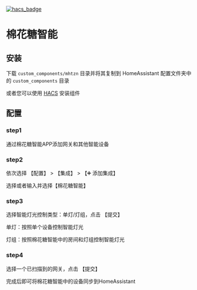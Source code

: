 [![hacs_badge](https://img.shields.io/badge/HACS-Default-41BDF5.svg?style=for-the-badge)](https://github.com/hacs/integration)
# 棉花糖智能

## 安装

下载 `custom_components/mhtzn` 目录并将其复制到 HomeAssistant 配置文件夹中的 `custom_components` 目录

或者您可以使用 [HACS](https://hacs.xyz) 安装组件

## 配置
### step1
通过棉花糖智能APP添加网关和其他智能设备
### step2
依次选择 【配置】 > 【集成】 > 【➕ 添加集成】

选择或者输入并选择【棉花糖智能】
### step3
选择智能灯光控制类型：单灯/灯组，点击 【提交】

单灯：按照单个设备控制智能灯光

灯组：按照棉花糖智能中的房间和灯组控制智能灯光
### step4
选择一个已扫描到的网关，点击 【提交】

完成后即可将棉花糖智能中的设备同步到HomeAssistant
